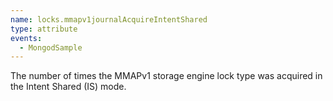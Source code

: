 ```yaml
---
name: locks.mmapv1journalAcquireIntentShared
type: attribute
events:
  - MongodSample
---
```


The number of times the MMAPv1 storage engine lock type was acquired in the Intent Shared (IS) mode.